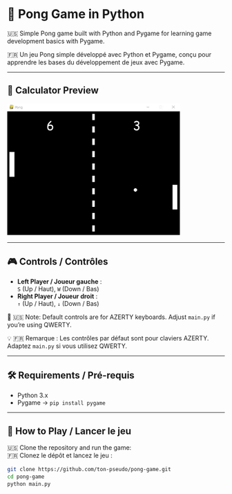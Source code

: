 # 🏓 Pong Game in Python

🇺🇸 Simple Pong game built with Python and Pygame for learning game development basics with Pygame.

🇫🇷 Un jeu Pong simple développé avec Python et Pygame, conçu pour apprendre les bases du développement de jeux avec Pygame.

---

## 📸 Calculator Preview

<img src="./assets/pong-preview.jpg" width="400" height="auto" alt="Calculator Preview">

---

## 🎮 Controls / Contrôles

-   **Left Player / Joueur gauche** :  
    `S` (Up / Haut), `W` (Down / Bas)
-   **Right Player / Joueur droit** :  
    `↑` (Up / Haut), `↓` (Down / Bas)

🧠 🇺🇸 Note: Default controls are for AZERTY keyboards. Adjust `main.py` if you’re using QWERTY.

💡 🇫🇷 Remarque : Les contrôles par défaut sont pour claviers AZERTY. Adaptez `main.py` si vous utilisez QWERTY.

---

## 🛠 Requirements / Pré-requis

-   Python 3.x
-   Pygame → `pip install pygame`

---

## 🚀 How to Play / Lancer le jeu

🇺🇸 Clone the repository and run the game:  
🇫🇷 Clonez le dépôt et lancez le jeu :

```bash
git clone https://github.com/ton-pseudo/pong-game.git
cd pong-game
python main.py
```
